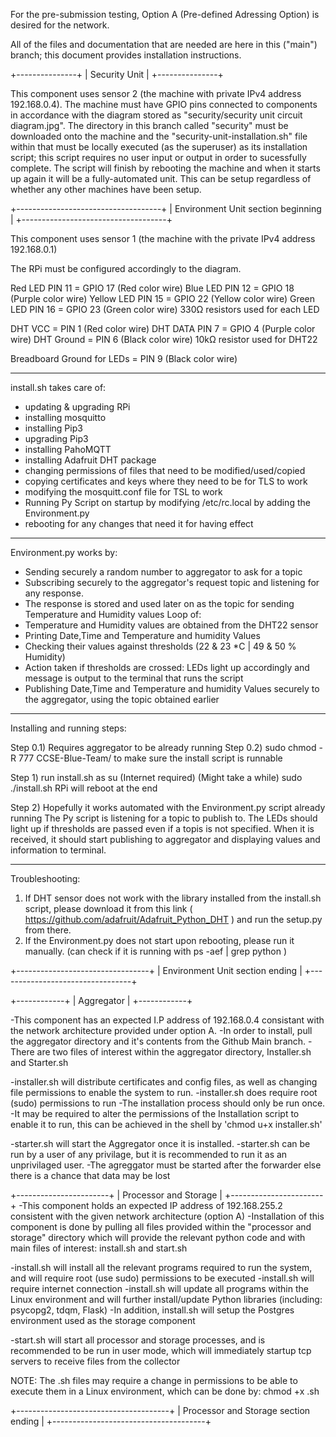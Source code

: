 For the pre-submission testing, Option A (Pre-defined Adressing Option) is desired for the network.

All of the files and documentation that are needed are here in this ("main") branch; this document provides installation instructions.


+---------------+
| Security Unit |
+---------------+

This component uses sensor 2 (the machine with private IPv4 address 192.168.0.4).
The machine must have GPIO pins connected to components in accordance with the diagram stored as "security/security unit circuit diagram.jpg".
The directory in this branch called "security" must be downloaded onto the machine and the "security-unit-installation.sh" file within that must be locally executed (as the superuser) as its installation script; this script requires no user input or output in order to sucessfully complete.
The script will finish by rebooting the machine and when it starts up again it will be a fully-automated unit.
This can be setup regardless of whether any other machines have been setup.


+------------------------------------+
| Environment Unit section beginning |
+------------------------------------+

This component uses sensor 1 (the machine with the private IPv4 address 192.168.0.1)

The RPi must be configured accordingly to the diagram.

Red LED	PIN 11 = GPIO 17 (Red color wire)
Blue LED	PIN 12 = GPIO 18 (Purple color wire)
Yellow LED 	PIN 15 = GPIO 22 (Yellow color wire)
Green LED	PIN 16 = GPIO 23 (Green color wire)
330Ω resistors used for each LED

DHT VCC = PIN 1 (Red color wire)
DHT DATA PIN 7 = GPIO 4 (Purple color wire)
DHT Ground  = PIN 6 (Black color wire)
10kΩ resistor used for DHT22

Breadboard Ground for LEDs = PIN 9 (Black color wire)

---------------------------------------------------------------------------------------------

install.sh takes care of: 
- updating & upgrading RPi
- installing mosquitto
- installing Pip3
- upgrading Pip3
- installing PahoMQTT
- installing Adafruit DHT package
- changing permissions of files that need to be modified/used/copied
- copying certificates and keys where they need to be for TLS to work
- modifying the mosquitt.conf file for TSL to work
- Running Py Script on startup by modifying /etc/rc.local by adding the Environment.py
- rebooting for any changes that need it for having effect

-----------------------------------------------------------------------------------------------

Environment.py works by:
- Sending securely a random number to aggregator to ask for a topic
- Subscribing securely to the aggregator's request topic and listening for any response.
- The response is stored and used later on as the topic for sending Temperature and Humidity values
Loop of:
- Temperature and Humidity values are obtained from the DHT22 sensor
- Printing Date,Time and Temperature and humidity Values
- Checking their values against thresholds (22 & 23 *C | 49 & 50 % Humidity)
- Action taken if thresholds are crossed: LEDs light up accordingly and message is output to the terminal that runs the script
- Publishing Date,Time and Temperature and humidity Values securely to the aggregator, using the topic obtained earlier

--------------------------------------------------------------------------------------------------

Installing and running steps:

Step 0.1) Requires aggregator to be already running
Step 0.2) sudo chmod -R 777 CCSE-Blue-Team/ to make sure the install script is runnable

Step 1) run install.sh as su (Internet required) (Might take a while)
sudo ./install.sh
RPi will reboot at the end

Step 2) Hopefully it works automated with the Environment.py script already running
The Py script is listening for a topic to publish to.
The LEDs should light up if thresholds are passed even if a topis is not specified. 
When it is received, it should start publishing to aggregator and displaying values and information to terminal.

------------------------------------------------------------------------------------------------------

Troubleshooting:
1) If DHT sensor does not work with the library installed from the install.sh script, please download it from this link ( https://github.com/adafruit/Adafruit_Python_DHT ) and run the setup.py from there. 
2) If the Environment.py does not start upon rebooting, please run it manually. (can check if it is running with    ps -aef | grep python   )


+---------------------------------+
| Environment Unit section ending |
+---------------------------------+


+------------+
| Aggregator |
+------------+

-This component has an expected I.P address of 192.168.0.4 consistant with the network architecture provided under option A.
-In order to install, pull the aggregator directory and it's contents from the Github Main branch.
-There are two files of interest within the aggregator directory, Installer.sh and Starter.sh

-installer.sh will distribute certificates and config files, as well as changing file permissions to enable the system to run.
-installer.sh does require root (sudo) permissions to run
-The installation process should only be run once.
-It may be required to alter the permissions of the Installation script to enable it to run, this can be achieved in the shell by 'chmod u+x installer.sh'

-starter.sh will start the Aggregator once it is installed.
-starter.sh can be run by a user of any privilage, but it is recommended to run it as an unprivilaged user.
-The agreggator must be started after the forwarder else there is a chance that data may be lost

+-----------------------+
| Processor and Storage |
+-----------------------+
-This component holds an expected IP address of 192.168.255.2 consistent with the given network architecture (option A)
-Installation of this component is done by pulling all files provided within the "processor and storage" directory which will provide the relevant python code and with main files of interest: install.sh and start.sh

-install.sh will install all the relevant programs required to run the system, and will require root (use sudo) permissions to be executed
-install.sh will require internet connection
-install.sh will update all programs within the Linux environment and will further install/update Python libraries (including: psycopg2, tdqm, Flask)
-In addition, install.sh will setup the Postgres environment used as the storage component

-start.sh will start all processor and storage processes, and is recommended to be run in user mode, which will immediately startup tcp servers to receive files from the collector

NOTE: The .sh files may require a change in permissions to be able to execute them in a Linux environment, which can be done by: chmod +x <filename>.sh

+--------------------------------------+
| Processor and Storage section ending |
+--------------------------------------+

